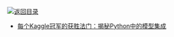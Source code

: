 [![返回目录](https://parg.co/UGo)](https://parg.co/b4z) 
 
- [每个Kaggle冠军的获胜法门：揭秘Python中的模型集成](https://mp.weixin.qq.com/s/yY_-qJoza2xGRqrm40abkg)